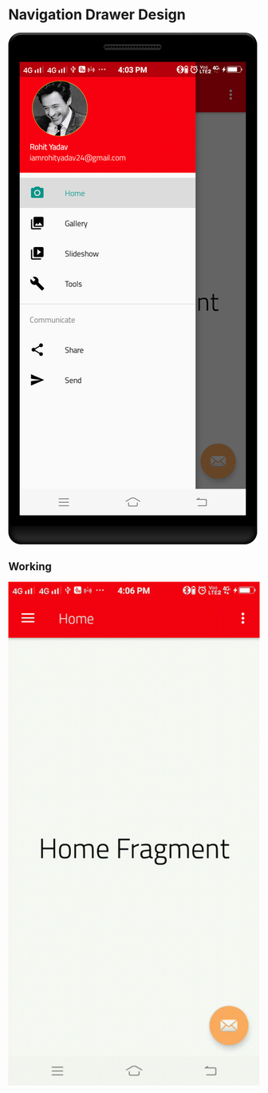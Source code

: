 Navigation Drawer Design
==========

![](https://github.com/rohitnotes/NavigationDrawerDesign/blob/master/screen/2.png)

## Working
![](https://github.com/rohitnotes/NavigationDrawerDesign/blob/master/screen/working.gif)
